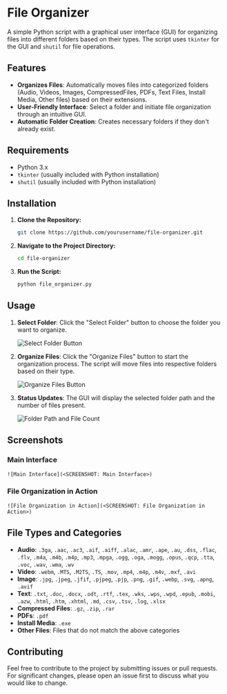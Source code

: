 # File Organizer

A simple Python script with a graphical user interface (GUI) for organizing files into different folders based on their types. The script uses `tkinter` for the GUI and `shutil` for file operations.

## Features

- **Organizes Files**: Automatically moves files into categorized folders (Audio, Videos, Images, CompressedFiles, PDFs, Text Files, Install Media, Other files) based on their extensions.
- **User-Friendly Interface**: Select a folder and initiate file organization through an intuitive GUI.
- **Automatic Folder Creation**: Creates necessary folders if they don't already exist.

## Requirements

- Python 3.x
- `tkinter` (usually included with Python installation)
- `shutil` (usually included with Python installation)

## Installation

1. **Clone the Repository:**

    ```bash
    git clone https://github.com/yourusername/file-organizer.git
    ```

2. **Navigate to the Project Directory:**

    ```bash
    cd file-organizer
    ```

3. **Run the Script:**

    ```bash
    python file_organizer.py
    ```

## Usage

1. **Select Folder**: Click the "Select Folder" button to choose the folder you want to organize.

    ![Select Folder Button](<SCREENSHOT: Select Folder Button>)

2. **Organize Files**: Click the "Organize Files" button to start the organization process. The script will move files into respective folders based on their type.

    ![Organize Files Button](<SCREENSHOT: Organize Files Button>)

3. **Status Updates**: The GUI will display the selected folder path and the number of files present.

    ![Folder Path and File Count](<SCREENSHOT: Folder Path and File Count>)

## Screenshots

### Main Interface

    ![Main Interface](<SCREENSHOT: Main Interface>)

### File Organization in Action

    ![File Organization in Action](<SCREENSHOT: File Organization in Action>)

## File Types and Categories

- **Audio**: `.3ga`, `.aac`, `.ac3`, `.aif`, `.aiff`, `.alac`, `.amr`, `.ape`, `.au`, `.dss`, `.flac`, `.flv`, `.m4a`, `.m4b`, `.m4p`, `.mp3`, `.mpga`, `.ogg`, `.oga`, `.mogg`, `.opus`, `.qcp`, `.tta`, `.voc`, `.wav`, `.wma`, `.wv`
- **Video**: `.webm`, `.MTS`, `.M2TS`, `.TS`, `.mov`, `.mp4`, `.m4p`, `.m4v`, `.mxf`, `.avi`
- **Image**: `.jpg`, `.jpeg`, `.jfif`, `.pjpeg`, `.pjp`, `.png`, `.gif`, `.webp`, `.svg`, `.apng`, `.avif`
- **Text**: `.txt`, `.doc`, `.docx`, `.odt`, `.rtf`, `.tex`, `.wks`, `.wps`, `.wpd`, `.epub`, `.mobi`, `.azw`, `.html`, `.htm`, `.xhtml`, `.md`, `.csv`, `.tsv`, `.log`, `.xlsx`
- **Compressed Files**: `.gz`, `.zip`, `.rar`
- **PDFs**: `.pdf`
- **Install Media**: `.exe`
- **Other Files**: Files that do not match the above categories

## Contributing

Feel free to contribute to the project by submitting issues or pull requests. For significant changes, please open an issue first to discuss what you would like to change.

